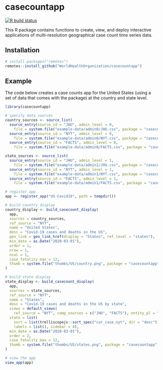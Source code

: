 
# casecountapp

<!-- badges: start -->
[![R build status](https://github.com/WorldHealthOrganization/casecountapp/workflows/R-CMD-check/badge.svg)](https://github.com/WorldHealthOrganization/casecountapp/actions)
<!-- badges: end -->

This R package contains functions to create, view, and deploy interactive applications of multi-resolution geographical case count time series data.

## Installation

``` r
# install.packages("remotes")
remotes::install_github("WorldHealthOrganization/casecountapp")
```

## Example

The code below creates a case counts app for the United States (using a set of data that comes with the package) at the country and state level.

```r
library(casecountapp)

# specify data sources
country_sources <- source_list(
  source_entry(source_id = "JHU", admin_level = 0,
    file = system.file("example-data/admin0/JHU.csv", package = "casecountapp")),
  source_entry(source_id = "NYT", admin_level = 0,
    file = system.file("example-data/admin0/NYT.csv", package = "casecountapp")),
  source_entry(source_id = "FACTS", admin_level = 0,
    file = system.file("example-data/admin0/FACTS.csv", package = "casecountapp")))

state_sources <- source_list(
  source_entry(source_id = "JHU", admin_level = 1,
    file = system.file("example-data/admin1/JHU.csv", package = "casecountapp")),
  source_entry(source_id = "NYT", admin_level = 1,
    file = system.file("example-data/admin1/NYT.csv", package = "casecountapp")),
  source_entry(source_id = "FACTS", admin_level = 1,
    file = system.file("example-data/admin1/FACTS.csv", package = "casecountapp")))

# register app
app <- register_app("US-Covid19", path = tempdir())

# build country display
country_display <- build_casecount_display(
  app,
  sources = country_sources,
  ref_source = "NYT",
  name = "United States",
  desc = "Covid-19 cases and deaths in the US",
  geo_link = geo_link_href(display = "States", ref_level = "states"),
  min_date = as.Date("2020-03-01"),
  order = 1,
  nrow = 1,
  ncol = 1,
  case_fatality_max = 12,
  thumb = system.file("thumbs/US/country.png", package = "casecountapp")
)

# build state display
state_display <- build_casecount_display(
  app,
  sources = state_sources,
  ref_source = "NYT",
  name = "States",
  desc = "Covid-19 cases and deaths in the US by state",
  views = default_views(
    ref_source = "NYT", comp_sources = c("JHU", "FACTS"), entity_pl = "states"),
  state = list(
    sort = list(trelliscopejs::sort_spec("cur_case_nyt", dir = "desc")),
    labels = list(), sidebar = 4),
  min_date = as.Date("2020-03-01"),
  order = 2,
  case_fatality_max = 12,
  thumb = system.file("thumbs/US/states.png", package = "casecountapp")
)

# view the app
view_app(app)
```
